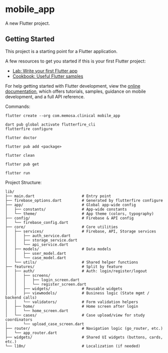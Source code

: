 # mobile_app

A new Flutter project.

## Getting Started

This project is a starting point for a Flutter application.

A few resources to get you started if this is your first Flutter project:

- [Lab: Write your first Flutter app](https://docs.flutter.dev/get-started/codelab)
- [Cookbook: Useful Flutter samples](https://docs.flutter.dev/cookbook)

For help getting started with Flutter development, view the
[online documentation](https://docs.flutter.dev/), which offers tutorials,
samples, guidance on mobile development, and a full API reference.

Commands:

```
flutter create --org com.memosa.clinical mobile_app

dart pub global activate flutterfire_cli
flutterfire configure

flutter doctor

flutter pub add <package>

flutter clean

flutter pub get

flutter run
```

Project Structure:

```
lib/
├── main.dart                     # Entry point
├── firebase_options.dart         # Generated by flutterfire configure
├── app/                          # Global app-wide config
│   ├── constants/                # App-wide constants
│   └── theme/                    # App theme (colors, typography)
├── config/                       # Firebase & API config
│   └── firebase_config.dart
├── core/                         # Core utilities
│   ├── services/                 # Firebase, API, Storage services
│   │   ├── auth_service.dart
│   │   ├── storage_service.dart
│   │   └── api_service.dart
│   ├── models/                   # Data models
│   │   ├── user_model.dart
│   │   └── case_model.dart
│   └── utils/                    # Shared helper functions
├── features/                     # Split by feature
│   ├── auth/                     # Auth: login/register/logout
│   │   ├── screens/
│   │   │   ├── login_screen.dart
│   │   │   └── register_screen.dart
│   │   ├── widgets/              # Reusable widgets
│   │   ├── viewmodels/           # Business logic (State mgmt / backend calls)
│   │   └── validators/           # Form validation helpers
│   ├── home/                     # Home screen after login
│   │   └── home_screen.dart
│   └── cases/                    # Case upload/view for study coordinators
│       └── upload_case_screen.dart
├── router/                       # Navigation logic (go_router, etc.)
│   └── app_router.dart
├── widgets/                      # Shared UI widgets (buttons, cards, etc.)
└── l10n/                         # Localization (if needed)
```
